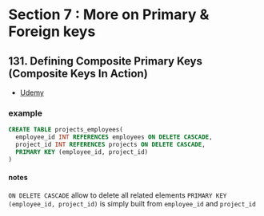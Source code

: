 # Section 7 : More on Primary & Foreign keys

## 131. Defining Composite Primary Keys (Composite Keys In Action)

- [Udemy](https://www.udemy.com/course/sql-the-complete-developers-guide-mysql-postgresql/learn/lecture/28918734#overview)

### example

```sql
CREATE TABLE projects_employees(
  employee_id INT REFERENCES employees ON DELETE CASCADE,
  project_id INT REFERENCES projects ON DELETE CASCADE,
  PRIMARY KEY (employee_id, project_id)
)
```

#### notes

`ON DELETE CASCADE` allow to delete all related elements
`PRIMARY KEY (employee_id, project_id)` is simply built from `employee_id` and `project_id`
